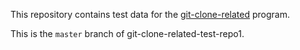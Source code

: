 This repository contains test data for the
[git-clone-related](https://github.com/plume-lib/plume-scripts/blob/master/git-clone-related)
program.

This is the `master` branch of git-clone-related-test-repo1.

